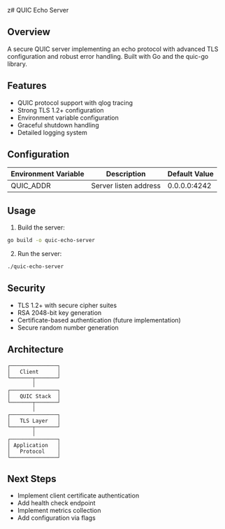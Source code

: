 z# QUIC Echo Server

## Overview
A secure QUIC server implementing an echo protocol with advanced TLS configuration and robust error handling. Built with Go and the quic-go library.

## Features
- QUIC protocol support with qlog tracing
- Strong TLS 1.2+ configuration
- Environment variable configuration
- Graceful shutdown handling
- Detailed logging system

## Configuration
| Environment Variable | Description              | Default Value       |
|----------------------|--------------------------|---------------------|
| QUIC_ADDR            | Server listen address    | 0.0.0.0:4242        |

## Usage
1. Build the server:
```bash
go build -o quic-echo-server
```
2. Run the server:
```bash
./quic-echo-server
```

## Security
- TLS 1.2+ with secure cipher suites
- RSA 2048-bit key generation
- Certificate-based authentication (future implementation)
- Secure random number generation

## Architecture
```
┌───────────────┐
│   Client      │
└───────┬───────┘
        │
┌───────────────┐
│   QUIC Stack  │
└───────┬───────┘
        │
┌───────────────┐
│   TLS Layer   │
└───────┬───────┘
        │
┌───────────────┐
│ Application   │
│   Protocol    │
└───────────────┘
```

## Next Steps
- Implement client certificate authentication
- Add health check endpoint
- Implement metrics collection
- Add configuration via flags
